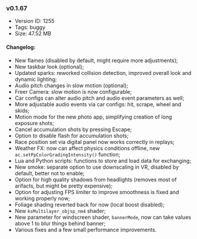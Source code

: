 ### v0.1.67

*   Version ID: 1255
*   Tags: buggy
*   Size: 47.52 MB

#### Changelog:

*   New flames (disabled by default, might require more adjustments);
*   New taskbar look (optional);
*   Updated sparks: reworked collision detection, improved overall look and dynamic lighting;
*   Audio pitch changes in slow motion (optional);
*   Freer Camera: slow motion is now configurable;
*   Car configs can alter audio pitch and audio event parameters as well;
*   More adjustable audio events via car configs: hit, scrape, wheel and skids;
*   Motion mode for the new photo app, simplifying creation of long exposure shots;
*   Cancel accumulation shots by pressing Escape;
*   Option to disable flash for accumulation shots;
*   Race position set via digital panel now works correctly in replays;
*   Weather FX: now can affect physics conditions offline, new `ac.setPpColorGradingIntensity()` function;
*   Lua and Python scripts: functions to store and load data for exchanging;
*   New smoke: separate option to use downscaling in VR, disabled by default, better not to enable;
*   Option for high quality shadows from headlights (removes most of arifacts, but might be pretty expensive);
*   Option for adjusting FPS limiter to improve smoothness is fixed and working properly now;
*   Foliage shading reverted back for now (local boost disabled);
*   New `ksMultilayer_objsp_nm4` shader;
*   New parameter for windscreen shader, `bannerMode`, now can take values above 1 to blur things behind banner;
*   Various fixes and a few small performance improvements.
